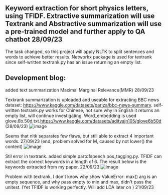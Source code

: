 ## Keyword extraction for short physics letters, using TFIDF. Extractive summarization will use Textrank and Abstractive summarization will use a pre-trained model and further apply to QA chatbot 28/09/23


The task changed, so this project will apply NLTK to split sentences and words to achieve better results. 
Networkx package is used for textrank since self-written textrank.py has an issue returning an empty list.



## Development blog:
added text summarization Maximal Marginal Relevance(MMR) 28/09/23


Texkrank summarization is uploaded and useable for extracting BBC news dataset: https://www.kaggle.com/datasets/pariza/bbc-news-summary. self-written textrank.py works for Chinese, not sure why in English it returns an empty list, will continue investigating. Word_embedding is used glove.6b.50d.txt.https://www.kaggle.com/datasets/adityajn105/glove6b50d (28/09/23)
![image](https://github.com/ZooBeasts/NLP_keyword_Summarization_for_physics_paper/assets/75404784/cf9bff88-ea98-45c9-8e7f-79cad3796194)

Seems that nltk separates few flaws, but still able to extract 4 important words. 27/09/23 (end, problem solved for M, caused by not lower() the content)
![image](https://github.com/ZooBeasts/NLP_keyword_extraction/assets/75404784/edc0b317-1a97-465a-abdf-0a163a48d6dc)

Stil error in textrank. added simple partofspeech pos_tagging.py. TFIDF can extract the correct keywords in a length of 6. The result below is the keywords extracted from my paper. 22/09/23
![image](https://github.com/ZooBeasts/NLP_keyword_extraction/assets/75404784/beb96367-7e5e-4beb-8061-8473c030f045)


Problem with textrank, I don't know why show ValueError: max() arg is an empty sequence, and why pass empty to min and max, didn't pass the unitest. (Yet TFIDF is working perfectly. Will add LDA later on ) 21/09/23

